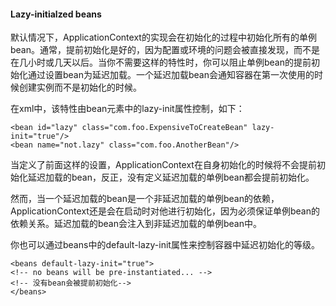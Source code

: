 #### Lazy-initialzed beans

默认情况下，ApplicationContext的实现会在初始化的过程中初始化所有的单例bean。通常，提前初始化是好的，因为配置或环境的问题会被直接发现，而不是在几小时或几天以后。当你不需要这样的特性时，你可以阻止单例bean的提前初始化通过设置bean为延迟加载。一个延迟加载bean会通知容器在第一次使用的时候创建实例而不是初始化的时候。

在xml中，该特性由bean元素中的lazy-init属性控制，如下：

```
<bean id="lazy" class="com.foo.ExpensiveToCreateBean" lazy-init="true"/>
<bean name="not.lazy" class="com.foo.AnotherBean"/>
```

当定义了前面这样的设置，ApplicationContext在自身初始化的时候将不会提前初始化延迟加载的bean，反正，没有定义延迟加载的单例bean都会提前初始化。

然而，当一个延迟加载的bean是一个非延迟加载的单例bean的依赖，ApplicationContext还是会在启动时对他进行初始化，因为必须保证单例bean的依赖关系。延迟加载的bean会注入到非延迟加载的单例bean中。

你也可以通过beans中的default-lazy-init属性来控制容器中延迟初始化的等级。

```
<beans default-lazy-init="true">
<!-- no beans will be pre-instantiated... -->
<!-- 没有bean会被提前初始化-->
</beans>
```


